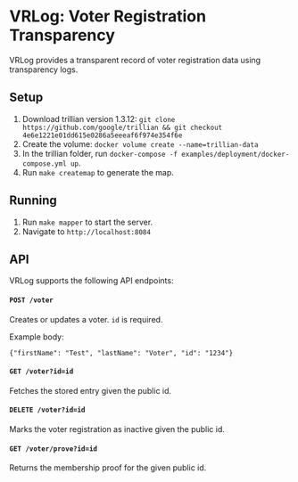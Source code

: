 # VRLog: Voter Registration Transparency

VRLog provides a transparent record of voter registration data using transparency logs.

## Setup

1. Download trillian version 1.3.12: `git clone https://github.com/google/trillian && git checkout 4e6e1221e01dd615e0286a5eeeaf6f974e354f6e`
2. Create the volume: `docker volume create --name=trillian-data`
3. In the trillian folder, run `docker-compose -f examples/deployment/docker-compose.yml up`.
4. Run `make createmap` to generate the map.

## Running

1. Run `make mapper` to start the server.
2. Navigate to `http://localhost:8084`

## API

VRLog supports the following API endpoints:

#### `POST /voter`

Creates or updates a voter. `id` is required.

Example body:

`{"firstName": "Test", "lastName": "Voter", "id": "1234"}`

#### `GET /voter?id=id`

Fetches the stored entry given the public id.

#### `DELETE /voter?id=id`

Marks the voter registration as inactive given the public id.

#### `GET /voter/prove?id=id`

Returns the membership proof for the given public id.
